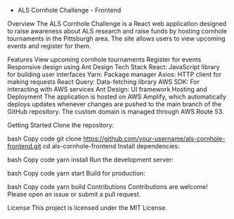 * ALS Cornhole Challenge - Frontend

Overview
The ALS Cornhole Challenge is a React web application designed to raise awareness about ALS research and raise funds by hosting cornhole tournaments in the Pittsburgh area. The site allows users to view upcoming events and register for them.

Features
View upcoming cornhole tournaments
Register for events
Responsive design using Ant Design
Tech Stack
React: JavaScript library for building user interfaces
Yarn: Package manager
Axios: HTTP client for making requests
React Query: Data-fetching library
AWS SDK: For interacting with AWS services
Ant Design: UI framework
Hosting and Deployment
The application is hosted on AWS Amplify, which automatically deploys updates whenever changes are pushed to the main branch of the GitHub repository. The custom domain is managed through AWS Route 53.

Getting Started
Clone the repository:

bash
Copy code
git clone https://github.com/your-username/als-cornhole-frontend.git
cd als-cornhole-frontend
Install dependencies:

bash
Copy code
yarn install
Run the development server:

bash
Copy code
yarn start
Build for production:

bash
Copy code
yarn build
Contributions
Contributions are welcome! Please open an issue or submit a pull request.

License
This project is licensed under the MIT License.
